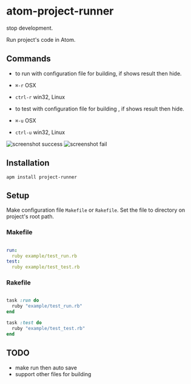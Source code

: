 atom-project-runner
==================

stop development.

Run project's code in Atom.

Commands
-------

- to run with configuration file for building, if shows result then hide.
 - `⌘-r` OSX
 - `ctrl-r` win32, Linux

- to test with configuration file for building , if shows result then hide.
 - `⌘-u` OSX
 - `ctrl-u` win32, Linux

![screenshot success](https://raw.github.com/hirohisa/atom-project-runner/master/example/screenshot_success.png "Screenshot")
![screenshot fail](https://raw.github.com/hirohisa/atom-project-runner/master/example/screenshot_fail.png "Screenshot")


Installation
-------

```
apm install project-runner
```

Setup
-------

Make configuration file `Makefile` or `Rakefile`.
Set the file to directory on project's root path.

### Makefile
```yml

run:
  ruby example/test_run.rb
test:
  ruby example/test_test.rb

```

### Rakefile
```ruby

task :run do
  ruby "example/test_run.rb"
end

task :test do
  ruby "example/test_test.rb"
end

```

TODO
--------

- make run then auto save
- support other files for building
